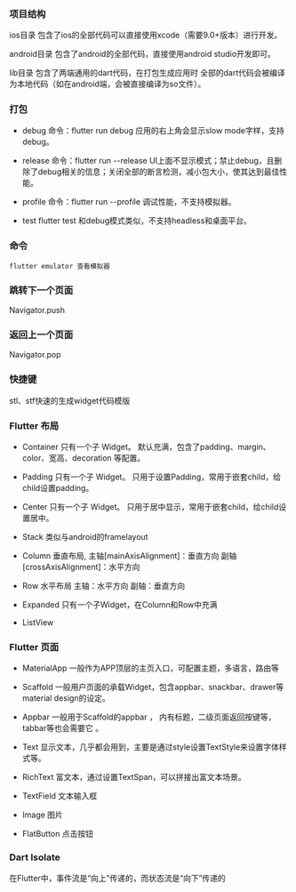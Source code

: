 ### 项目结构
ios目录
    包含了ios的全部代码可以直接使用xcode（需要9.0+版本）进行开发。

android目录
    包含了android的全部代码，直接使用android studio开发即可。

lib目录
    包含了两端通用的dart代码，在打包生成应用时
    全部的dart代码会被编译为本地代码（如在android端，会被直接编译为so文件）。

### 打包
- debug
    命令：flutter run debug
    应用的右上角会显示slow mode字样，支持debug。

- release
    命令：flutter run --release
    UI上面不显示模式；禁止debug，且删除了debug相关的信息；关闭全部的断言检测，减小包大小，使其达到最佳性能。

- profile
    命令：flutter run --profile
    调试性能，不支持模拟器。

- test
    flutter test
    和debug模式类似，不支持headless和桌面平台。

### 命令
    flutter emulator 查看模拟器

### 跳转下一个页面
Navigator.push

### 返回上一个页面
Navigator.pop

### 快捷键
stl、stf快速的生成widget代码模版

### Flutter 布局
- Container
    只有一个子 Widget。
    默认充满，包含了padding、margin、color、宽高、decoration 等配置。

- Padding
    只有一个子 Widget。
    只用于设置Padding，常用于嵌套child，给child设置padding。

- Center
    只有一个子 Widget。
    只用于居中显示，常用于嵌套child，给child设置居中。

- Stack
    类似与android的framelayout

- Column
    垂直布局,
    主轴[mainAxisAlignment]：垂直方向
    副轴[crossAxisAlignment]：水平方向

- Row
    水平布局
    主轴：水平方向
    副轴：垂直方向

- Expanded
    只有一个子Widget，在Column和Row中充满

- ListView


### Flutter 页面
- MaterialApp
    一般作为APP顶层的主页入口，可配置主题，多语言，路由等

- Scaffold
    一般用户页面的承载Widget，包含appbar、snackbar、drawer等material design的设定。

- Appbar
    一般用于Scaffold的appbar ，
    内有标题，二级页面返回按键等，tabbar等也会需要它 。

- Text
    显示文本，几乎都会用到，主要是通过style设置TextStyle来设置字体样式等。

- RichText
    富文本，通过设置TextSpan，可以拼接出富文本场景。

- TextField
    文本输入框

- Image
    图片

- FlatButton
    点击按钮

### Dart Isolate


在Flutter中，事件流是“向上”传递的，而状态流是“向下”传递的













































